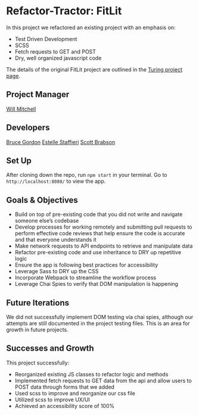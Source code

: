 # Refactor-Tractor: FitLit

In this project we refactored an existing project with an emphasis on:
- Test Driven Development
- SCSS
- Fetch requests to GET and POST
- Dry, well organized javascript code

The details of the original FitLit project are outlined in the [Turing project page](https://frontend.turing.io/projects/fitlit.html).

## Project Manager
[Will Mitchell](https://github.com/wvmitchell)

## Developers
[Bruce Gordon](https://github.com/bruce-gordon)
[Estelle Staffieri](https://github.com/Estaffieri)
[Scott Brabson](https://github.com/brabbuss)

## Set Up 
After cloning down the repo, run `npm start` in your terminal. Go to `http://localhost:8080/` to view the app.

## Goals & Objectives
- Build on top of pre-existing code that you did not write and navigate someone else’s codebase
- Develop processes for working remotely and submitting pull requests to perform effective code reviews that help ensure the code is accurate and that everyone understands it
- Make network requests to API endpoints to retrieve and manipulate data
- Refactor pre-existing code and use inheritance to DRY up repetitive logic
- Ensure the app is following best practices for accessibility
- Leverage Sass to DRY up the CSS
- Incorporate Webpack to streamline the workflow process
- Leverage Chai Spies to verify that DOM manipulation is happening

## Future Iterations
We did not successfully implement DOM testing via chai spies, although our attempts are still documented in the project testing files.  This is an area for growth in future projects.

## Successes and Growth
This project successfully:
- Reorganized existing JS classes to refactor logic and methods
- Implemented fetch requests to GET data from the api and allow users to POST data through forms that we added
- Used scss to improve and reorganize our css file
- Utilized scss to improve UX/UI
- Achieved an accessibility score of 100%

